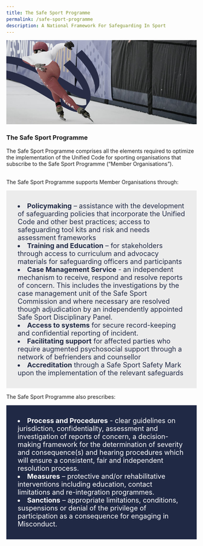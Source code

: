 ```yaml
---
title: The Safe Sport Programme
permalink: /safe-sport-programme
description: A National Framework For Safeguarding In Sport
---
```

![Alt text for image on Isomer site](/images/programme.jpg)

### The Safe Sport Programme
 
The Safe Sport Programme comprises all the elements required to optimize the implementation of the Unified Code for sporting organisations that subscribe to the Safe Sport Programme (“Member Organisations”).
<br><br>

The Safe Sport Programme supports Member Organisations through:
<div style="font-size:18px;color:#202945; background-color:#ECECEC; padding:30px"> <li><b>Policymaking</b> – assistance with the development of safeguarding policies that incorporate the Unified Code and other best practices; access to safeguarding tool kits and risk and needs assessment frameworks <br></li>
<li><b>Training and Education</b> – for stakeholders through access to curriculum and advocacy materials for safeguarding officers and participants </li>
<li><b>Case Management Service</b> - an independent mechanism to receive, respond and resolve reports of concern. This includes the investigations by the case management unit of the Safe Sport Commission and where necessary are resolved though adjudication by an independently appointed Safe Sport Disciplinary Panel. </li>
<li><b>Access to systems</b> for secure record-keeping and confidential reporting of incident. </li>
<li><b>Facilitating support</b> for affected parties who require augmented psychosocial support through a network of befrienders and counsellor </li>
<li><b>Accreditation</b> through a Safe Sport Safety Mark upon the implementation of the relevant safeguards</li></div>

The Safe Sport Programme also prescribes:
<div style="font-size:18px;color:#FFFFFF; background-color:#202945; padding:30px">
<li><b>Process and Procedures</b> - clear guidelines on jurisdiction, confidentiality, assessment and
investigation of reports of concern, a decision-making framework for the determination of severity and consequence(s) and hearing procedures which will ensure a consistent, fair and independent resolution process. </li>
<li><b>Measures</b> – protective and/or rehabilitative interventions including education, contact limitations and re-integration programmes.</li>
<li><b>Sanctions</b> – appropriate limitations, conditions, suspensions or denial of the privilege of
participation as a consequence for engaging in Misconduct.</li></div>
